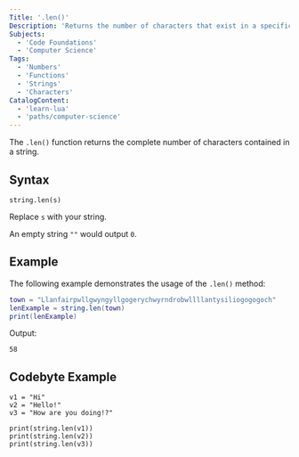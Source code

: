 ```yaml
---
Title: '.len()'
Description: 'Returns the number of characters that exist in a specific string.'
Subjects:
  - 'Code Foundations'
  - 'Computer Science'
Tags:
  - 'Numbers'
  - 'Functions'
  - 'Strings'
  - 'Characters'
CatalogContent:
  - 'learn-lua'
  - 'paths/computer-science'
---
```


The `.len()` function returns the complete number of characters contained in a string.

## Syntax

```shell
string.len(s)
```
Replace `s` with your string.

An empty string `""` would output `0`.

## Example

The following example demonstrates the usage of the `.len()` method:

```lua
town = "Llanfairpwllgwyngyllgogerychwyrndrobwllllantysiliogogogoch"
lenExample = string.len(town)
print(lenExample)
```

Output:

```shell
58
```

## Codebyte Example

```codebyte/lua
v1 = "Hi"
v2 = "Hello!"
v3 = "How are you doing!?"

print(string.len(v1))
print(string.len(v2))
print(string.len(v3))
```
